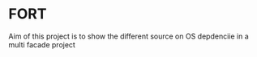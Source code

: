 # FORT


Aim of this project is to show the different source on OS depdenciie in a multi facade project


